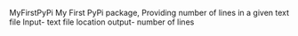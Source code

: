 MyFirstPyPi
My First PyPi package, Providing number of lines in a given text file Input- text file location output- number of lines
